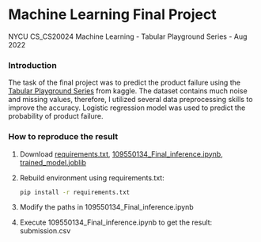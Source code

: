 # Machine Learning Final Project
NYCU CS_CS20024 Machine Learning - Tabular Playground Series - Aug 2022
### Introduction
The task of the final project was to predict the product failure using the [Tabular Playground Series](https://www.kaggle.com/competitions/tabular-playground-series-aug-2022/overview) from kaggle. The dataset contains much noise and missing values, therefore, I utilized several data preprocessing skills to improve the accuracy. Logistic regression model was used to predict the  probability of product failure.
### How to reproduce the result
1. Download [requirements.txt](https://github.com/sheepycat/NYCU_ML_final_project/blob/main/requirements.txt), [109550134_Final_inference.ipynb](https://github.com/sheepycat/NYCU_ML_final_project/blob/main/109550134_Final_inference.ipynb), [trained_model.joblib](https://github.com/sheepycat/NYCU_ML_final_project/blob/main/trained_model.joblib)
2. Rebuild environment using requirements.txt:

    ```sh
    pip install -r requirements.txt
    ```
3. Modify the paths in 109550134_Final_inference.ipynb
4. Execute 109550134_Final_inference.ipynb to get the result: submission.csv

